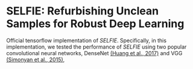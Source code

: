 # SELFIE: Refurbishing Unclean Samples for Robust Deep Learning
Official tensorflow implementation of *SELFIE*. Specifically, in this implementation, we tested the performance of *SELFIE* using two popular convolutional neural networks, DenseNet [(Huang et al., 2017)](http://openaccess.thecvf.com/content_cvpr_2017/html/Huang_Densely_Connected_Convolutional_CVPR_2017_paper.html) and VGG [(Simonyan et al., 2015)](https://arxiv.org/abs/1409.1556), 
